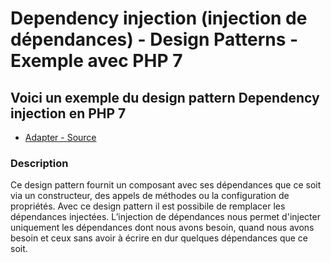 # Dependency injection (injection de dépendances) - Design Patterns - Exemple avec PHP 7




## Voici un exemple du design pattern Dependency injection en PHP 7

* [Adapter - Source](https://github.com/stephweb/design-patterns-php/tree/master/src/dependency-injection/index.php)






### Description

Ce design pattern fournit un composant avec ses dépendances que ce soit via un constructeur,
des appels de méthodes ou la configuration de propriétés.
Avec ce design pattern il est possibile de remplacer les dépendances injectées.
L’injection de dépendances nous permet d'injecter uniquement les dépendances dont nous avons besoin,
quand nous avons besoin et ceux sans avoir à écrire en dur quelques dépendances que ce soit.